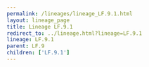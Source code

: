 ```yaml
---
permalink: /lineages/lineage_LF.9.1.html
layout: lineage_page
title: Lineage LF.9.1
redirect_to: ../lineage.html?lineage=LF.9.1
lineage: LF.9.1
parent: LF.9
children: ['LF.9.1']
---
```

